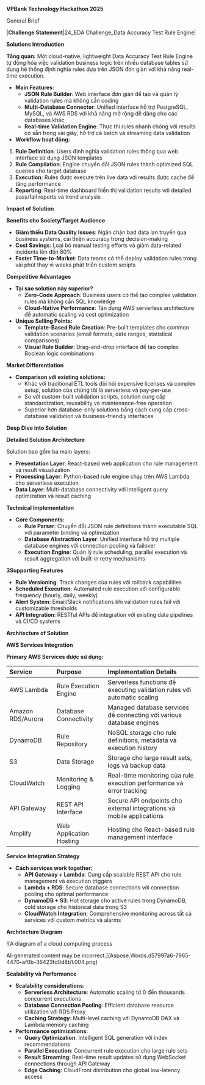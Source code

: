 
**VPBank Technology Hackathon 2025**

General Brief 

|**Challenge Statement**|24\_EDA Challenge\_Data Accuracy Test Rule Engine|

**Solutions Introduction** 

**Tổng quan:** Một cloud-native, lightweight Data Accuracy Test Rule Engine tự động hóa việc validation business logic trên nhiều database tables sử dụng hệ thống định nghĩa rules dựa trên JSON đơn giản với khả năng real-time execution.

- **Main Features:**
  - **JSON Rule Builder**: Web interface đơn giản để tạo và quản lý validation rules mà không cần coding
  - **Multi-Database Connector**: Unified interface hỗ trợ PostgreSQL, MySQL, và AWS RDS với khả năng mở rộng dễ dàng cho các databases khác
  - **Real-time Validation Engine**: Thực thi rules nhanh chóng với results có sẵn trong vài giây, hỗ trợ cả batch và streaming data validation
- **Workflow hoạt động:**
1. **Rule Definition**: Users định nghĩa validation rules thông qua web interface sử dụng JSON templates
1. **Rule Compilation**: Engine chuyển đổi JSON rules thành optimized SQL queries cho target database
1. **Execution**: Rules được execute trên live data với results được cache để tăng performance
1. **Reporting**: Real-time dashboard hiển thị validation results với detailed pass/fail reports và trend analysis

**Impact of Solution** 

**Benefits cho Society/Target Audience**

- **Giảm thiểu Data Quality Issues**: Ngăn chặn bad data lan truyền qua business systems, cải thiện accuracy trong decision-making
- **Cost Savings**: Loại bỏ manual testing efforts và giảm data-related incidents lên đến 80%
- **Faster Time-to-Market**: Data teams có thể deploy validation rules trong vài phút thay vì weeks phát triển custom scripts



**Competitive Advantages**

- **Tại sao solution này superior?**
  - **Zero-Code Approach**: Business users có thể tạo complex validation rules mà không cần SQL knowledge
  - **Cloud-Native Performance**: Tận dụng AWS serverless architecture để automatic scaling và cost optimization
- **Unique Selling Points:**
  - **Template-Based Rule Creation**: Pre-built templates cho common validation scenarios (email formats, date ranges, statistical comparisons)
  - **Visual Rule Builder**: Drag-and-drop interface để tạo complex Boolean logic combinations

**Market Differentiation**

- **Comparison với existing solutions:**
  - Khác với traditional ETL tools đòi hỏi expensive licenses và complex setup, solution của chúng tôi là serverless và pay-per-use
  - So với custom-built validation scripts, solution cung cấp standardization, reusability và maintenance-free operation
  - Superior hơn database-only solutions bằng cách cung cấp cross-database validation và business-friendly interfaces

**Deep Dive into Solution** 

**Detailed Solution Architecture**

Solution bao gồm ba main layers:

- **Presentation Layer**: React-based web application cho rule management và result visualization 
- **Processing Layer**: Python-based rule engine chạy trên AWS Lambda cho serverless execution 
- **Data Layer**: Multi-database connectivity với intelligent query optimization và result caching

**Technical Implementation**

- **Core Components:**
  - **Rule Parser**: Chuyển đổi JSON rule definitions thành executable SQL với parameter binding và optimization
  - **Database Abstraction Layer**: Unified interface hỗ trợ multiple database engines với connection pooling và failover
  - **Execution Engine**: Quản lý rule scheduling, parallel execution và result aggregation với built-in retry mechanisms

**3Supporting Features**

- **Rule Versioning**: Track changes của rules với rollback capabilities
- **Scheduled Execution**: Automated rule execution với configurable frequency (hourly, daily, weekly)
- **Alert System**: Email/Slack notifications khi validation rules fail với customizable thresholds
- **API Integration**: RESTful APIs để integration với existing data pipelines và CI/CD systems






















**Architecture of Solution** 

**AWS Services Integration**

**Primary AWS Services được sử dụng:**

|**Service**|**Purpose**|**Implementation Details**|
| :- | :- | :- |
|AWS Lambda|Rule Execution Engine|Serverless functions để executing validation rules với automatic scaling|
|Amazon RDS/Aurora|Database Connectivity|Managed database services để connecting với various database engines|
|DynamoDB|Rule Repository|NoSQL storage cho rule definitions, metadata và execution history|
|S3|Data Storage|Storage cho large result sets, logs và backup data|
|CloudWatch|Monitoring & Logging|Real-time monitoring của rule execution performance và error tracking|
|API Gateway|REST API Interface|Secure API endpoints cho external integrations và mobile applications|
|Amplify|Web Application Hosting|Hosting cho React-based rule management interface|





**Service Integration Strategy**

- **Cách services work together:**
  - **API Gateway + Lambda**: Cung cấp scalable REST API cho rule management và execution triggers
  - **Lambda + RDS**: Secure database connections với connection pooling cho optimal performance
  - **DynamoDB + S3**: Hot storage cho active rules trong DynamoDB, cold storage cho historical data trong S3
  - **CloudWatch Integration**: Comprehensive monitoring across tất cả services với custom metrics và alarms

**Architecture Diagram**

![A diagram of a cloud computing process

AI-generated content may be incorrect.](Aspose.Words.d57997a6-7965-4470-af0b-36423fd0d8b1.004.png)

**Scalability và Performance**

- **Scalability considerations:**
  - **Serverless Architecture**: Automatic scaling từ 0 đến thousands concurrent executions
  - **Database Connection Pooling**: Efficient database resource utilization với RDS Proxy
  - **Caching Strategy**: Multi-level caching với DynamoDB DAX và Lambda memory caching
- **Performance optimizations:**
  - **Query Optimization**: Intelligent SQL generation với index recommendations
  - **Parallel Execution**: Concurrent rule execution cho large rule sets
  - **Result Streaming**: Real-time result updates sử dụng WebSocket connections through API Gateway
  - **Edge Caching**: CloudFront distribution cho global low-latency access



